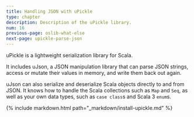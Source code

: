 ```yaml
---
title: Handling JSON with uPickle
type: chapter
description: Description of the uPickle library.
num: 16
previous-page: oslib-what-else
next-page: upickle-parse-json
---
```


uPickle is a lightweight serialization library for Scala.

It includes uJson, a JSON manipulation library that can parse JSON strings, access or mutate their values in memory, and write them back out again.

uJson can also serialize and deserialize Scala objects directly to and from JSON. It knows how to handle the Scala collections such as `Map` and `Seq`, as well as your own data types, such as `case class`s and Scala 3 `enum`s.

{% include markdown.html path="_markdown/install-upickle.md" %}
